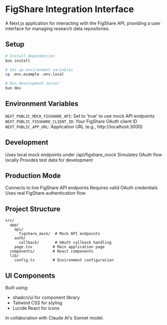 # FigShare Integration Interface

A Next.js application for interacting with the FigShare API, providing a user interface for managing research data repositories.

## Setup

```bash
# Install dependencies
bun install

# Set up environment variables
cp .env.example .env.local

# Run development server
bun dev
```

## Environment Variables

`NEXT_PUBLIC_MOCK_FIGSHARE_API`: Set to 'true' to use mock API endpoints
`NEXT_PUBLIC_FIGSHARE_CLIENT_ID`: Your FigShare OAuth client ID
`NEXT_PUBLIC_APP_URL`: Application URL (e.g., http://localhost:3000)

## Development

Uses local mock endpoints under /api/figshare_mock
Simulates OAuth flow locally
Provides test data for development

## Production Mode

Connects to live FigShare API endpoints
Requires valid OAuth credentials
Uses real FigShare authentication flow

## Project Structure

```plaintext
src/
  app/
    api/
      figshare_mock/  # Mock API endpoints
    auth/
      callback/       # OAuth callback handling
    page.tsx         # Main application page
  components/        # React components
  lib/
    config.ts        # Environment configuration
```

## UI Components
Built using:

- shadcn/ui for component library
- Tailwind CSS for styling
- Lucide React for icons

In collaboration with Claude AI's Sonnet model.
